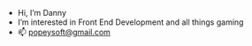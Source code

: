 -  Hi, I’m Danny
-  I’m interested in Front End Development and all things gaming
- 📫 popeysoft@gmail.com

<!---
jirogoddy/jirogoddy is a ✨ special ✨ repository because its `README.md` (this file) appears on your GitHub profile.
You can click the Preview link to take a look at your changes.
--->
